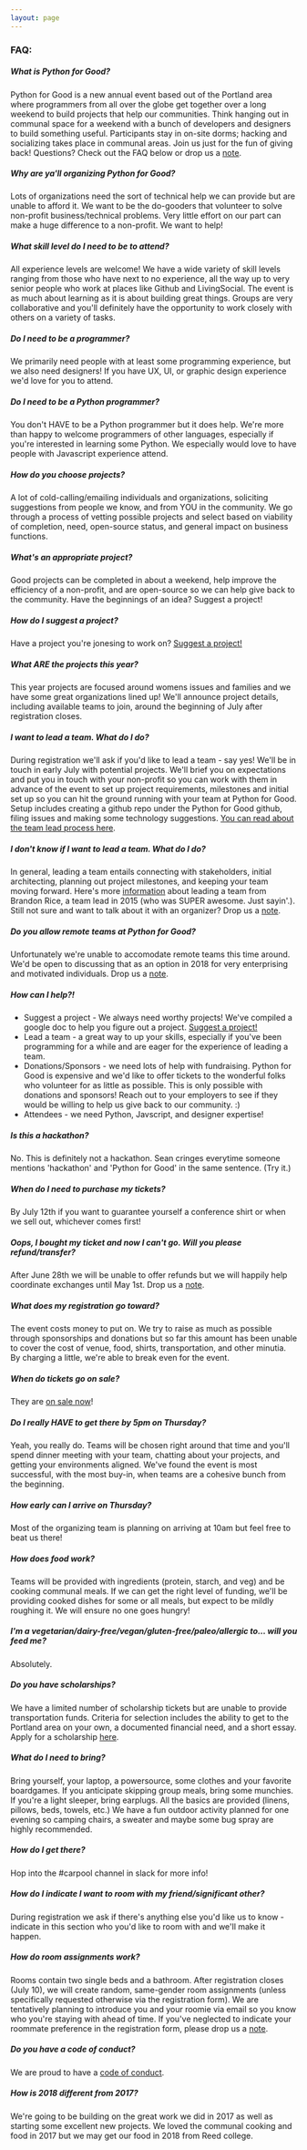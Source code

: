 ```yaml
---
layout: page
---
```


### FAQ:

##### What is Python for Good?

Python for Good is a new annual event based out of the Portland area where programmers from all over the globe get together over a long weekend to build projects that help our communities. Think hanging out in communal space for a weekend with a bunch of developers and designers to build something useful. Participants stay in on-site dorms; hacking and socializing takes place in communal areas. Join us just for the fun of giving back! Questions? Check out the FAQ below or drop us a <a href="mailto:{{ site.data.constants.contact_email }}">note</a>.

##### Why are ya'll organizing Python for Good?

Lots of organizations need the sort of technical help we can provide but are unable to afford it. We want to be the do-gooders that volunteer to solve non-profit business/technical problems. Very little effort on our part can make a huge difference to a non-profit. We want to help!
<!-- Inception story here -->

##### What skill level do I need to be to attend?

All experience levels are welcome! We have a wide variety of skill
levels ranging from those who have next to no experience, all the way up to very
senior people who work at places like Github and LivingSocial. The event is as
much about learning as it is about building great things. Groups are very
collaborative and you'll definitely have the opportunity to work closely with
others on a variety of tasks.

##### Do I need to be a programmer?

We primarily need people with at least some programming experience, but we also need designers! If you have UX, UI, or graphic design experience we'd love for you to attend.

##### Do I need to be a Python programmer?

You don't HAVE to be a Python programmer but it does help. We're more than happy
to welcome programmers of other languages, especially if you're interested in
learning some Python. We especially would love to have people with Javascript
experience attend.

##### How do you choose projects?

A lot of cold-calling/emailing individuals and organizations, soliciting
suggestions from people we know, and from YOU in the community. We go through a
process of vetting possible projects and select based on viability of
completion, need, open-source status, and general impact on business functions.

##### What's an appropriate project?

Good projects can be completed in about a weekend, help improve the efficiency
of a non-profit, and are open-source so we can help give back to the community.
Have the beginnings of an idea? Suggest a project!

##### How do I suggest a project?

Have a project you're jonesing to work on? <a href="https://docs.google.com/forms/d/e/1FAIpQLSeDhmp0I_qW08biCxt0uMwvAkWmLvwkWefZ4_Yt9NgEASKBrA/viewform"><i class="fa fa-heart-o fa-1x"></i>Suggest a project!</a>

##### What ARE the projects this year?

This year projects are focused around womens issues and families and we have some great organizations lined up! We'll announce project details, including available teams to join, around the beginning of July after registration closes.

##### I want to lead a team. What do I do?

During registration we'll ask if you'd like to lead a team - say yes! We'll be
in touch in early July with potential projects. We'll brief you on
expectations and put you in touch with your non-profit so you can work with them
in advance of the event to set up project requirements, milestones and initial
set up so you can hit the ground running with your team at Python for Good. Setup
includes creating a github repo under the Python for Good github, filing issues
and making some technology
suggestions. [You can read about the team lead process here](/team-leads).

##### I don't know if I want to lead a team. What do I do?

In general, leading a team entails connecting with stakeholders, initial architecting, planning out project milestones, and keeping your team moving forward. Here's more <a href="http://www.blrice.net/blog/2014/08/09/lessons-learned-at-Code-for-good/">information</a> about leading a team from Brandon Rice, a team lead in 2015 (who was SUPER awesome. Just sayin'.). Still not sure and want to talk about it with an organizer? Drop us a <a href="mailto:{{ site.data.constants.contact_email }}">note</a>.

##### Do you allow remote teams at Python for Good?

Unfortunately we're unable to accomodate remote teams this time around. We'd be open to discussing that as an option in 2018 for very enterprising and motivated individuals. Drop us a <a href="mailto:{{ site.data.constants.contact_email }}">note</a>.

##### How can I help?!

* Suggest a project - We always need worthy projects! We've compiled a google doc to help you figure out a project. <a href="https://docs.google.com/forms/d/e/1FAIpQLSeDhmp0I_qW08biCxt0uMwvAkWmLvwkWefZ4_Yt9NgEASKBrA/viewform"><i class="fa fa-heart-o fa-1x"></i>Suggest a project!</a>
* Lead a team - a great way to up your skills, especially if you've been programming for a while and are eager for the experience of leading a team.
* Donations/Sponsors - we need lots of help with fundraising. Python for Good is expensive and we'd like to offer tickets to the wonderful folks who volunteer for as little as possible. This is only possible with donations and sponsors! Reach out to your employers to see if they would be willing to help us give back to our community. :)
* Attendees - we need Python, Javscript, and designer expertise!

##### Is this a hackathon?

No. This is definitely not a hackathon. Sean cringes everytime someone mentions 'hackathon' and 'Python for Good' in the same sentence. (Try it.)

##### When do I need to purchase my tickets?

By July 12th if you want to guarantee yourself a conference shirt or when we sell out, whichever comes first!

##### Oops, I bought my ticket and now I can't go. Will you please refund/transfer?

After June 28th we will be unable to offer refunds but we will happily help coordinate exchanges until May 1st. Drop us a <a href="mailto:{{ site.data.constants.contact_email }}">note</a>.

##### What does my registration go toward?

The event costs money to put on. We try to raise as much as possible through sponsorships and donations but so far this amount has been unable to cover the cost of venue, food, shirts, transportation, and other minutia. By charging a little, we're able to break even for the event.

##### When do tickets go on sale?

They are [on sale now](https://ti.to/codeforgood/pythonforgood)!

##### Do I really HAVE to get there by 5pm on Thursday?

Yeah, you really do. Teams will be chosen right around that time and you'll spend dinner meeting with your team, chatting about your projects, and getting your environments aligned. We've found the event is most successful, with the most buy-in, when teams are a cohesive bunch from the beginning.

##### How early can I arrive on Thursday?

Most of the organizing team is planning on arriving at 10am but feel free to beat us there!

##### How does food work?

Teams will be provided with ingredients (protein, starch, and veg) and be
cooking communal meals. If we can get the right level of funding, we'll be
providing cooked dishes for some or all meals, but expect to be mildly roughing
it. We will ensure no one goes hungry!

##### I'm a vegetarian/dairy-free/vegan/gluten-free/paleo/allergic to... will you feed me?

Absolutely. 

##### Do you have scholarships?

We have a limited number of scholarship tickets but are unable to provide transportation funds. Criteria for selection includes the ability to get to the Portland area on your own, a documented financial need, and a short essay. Apply for a scholarship [here](https://docs.google.com/forms/d/1M3PJepMOZcqUcIN81Ju7YEeXpQKhYWnSWnmgeZTX33w/viewform#start=openform).

##### What do I need to bring?

Bring yourself, your laptop, a powersource, some clothes and your favorite
boardgames. If you anticipate skipping group meals, bring some munchies. If
you're a light sleeper, bring earplugs. All the basics are provided (linens,
pillows, beds, towels, etc.) We have a fun outdoor activity planned for one
evening so camping chairs, a sweater and maybe some bug spray are highly
recommended.

##### How do I get there?

Hop into the #carpool channel in slack for more info!

##### How do I indicate I want to room with my friend/significant other?

During registration we ask if there's anything else you'd like us to know - indicate in this section who you'd like to room with and we'll make it happen.

##### How do room assignments work?

Rooms contain two single beds and a bathroom. After registration closes (July 10), we will create random, same-gender room assignments (unless specifically requested otherwise via the registration form). We are tentatively planning to introduce you and your roomie via email so you know who you're staying with ahead of time. If you've neglected to indicate your roommate preference in the registration form, please drop us a <a href="mailto:{{ site.data.constants.contact_email }}">note</a>.

##### Do you have a code of conduct?

We are proud to have a <a href="/coc">code of conduct</a>.

##### How is 2018 different from 2017?

We're going to be building on the great work we did in 2017 as well as starting some excellent new projects. We loved the communal cooking and food in 2017 but we may get our food in 2018 from Reed college.

